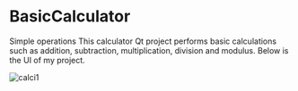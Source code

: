 # BasicCalculator
Simple operations
This calculator Qt project performs  basic calculations such as addition, subtraction, multiplication, division and modulus.
Below is the UI of my project.

![calci1](https://user-images.githubusercontent.com/34662405/34285065-bb7a7440-e6a4-11e7-80d0-e328a18b103a.jpg)
